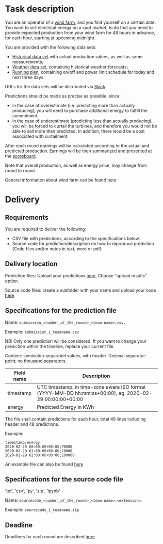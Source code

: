 # Task description

You are an operator of a [wind farm](windfarm.md), and you find yourself on a certain date. You want to sell electrical energy on a spot market; to do that you need to provide expected production from your wind farm for 48 hours in advance, for each hour, starting at upcoming midnight.


You are provided with the following data sets:
- [Historical data set](historical_data.md) with actual production values, as well as some measurements;
- [Weather data set](weather_data.md), containing historical weather forecasts;
- [Running plan](running_plan.md), containing on/off and power limit schedule for today and next three days.

URLs for the data sets will be distributed via [Slack](https://equinorbrainn-hy21669.slack.com/).

Predictions should be made as precise as possible, since:
- In the case of overestimate (i.e. predicting more than actually producing), you will need to purchase additional energy to fulfill the commitment.
- In the case of underestimate (predicting less than actually producing), you will be forced to curtail the turbines, and therefore you would not be able to sell more than predicted. In addition, there would be a cost associated with curtailment.

After each round earnings will be calculated according to the actual and predicted production. Earnings will be then summarized and presented at the [scoreboard](https://equibrainhackahton2020.azurewebsites.net/scoreboard).

Note that overall production, as well as energy price, may change from round to round.

General information about wind farm can be found [here](windfarm.md)

# Delivery
## Requirements
You are required to deliver the following:
- CSV file with predictions, according to the specifications below. 
- Source code for prediction/description on how to reproduce prediction (Code files and/or notes in text, word or pdf)

## Delivery location

Prediction files: Upload your predictions [here](https://equibrainhackahton2020.azurewebsites.net). Choose "upload results" option.

Source code files: create a subfolder with your name and upload your code [here](https://equibrainhackahton2020.azurewebsites.net/sourcecode). 

## Specifications for the prediction file
Name: ```submission_<number_of_the_round>_<team-name>.csv.``` 

Example: ```submission_1_teamname.csv```

NB! Only one prediction will be considered. If you want to change your prediction within the timeline, replace your current file.

Content: semicolon-separated values, with header. Decimal separator: point; no thousand separators.

| Field name | Description |
|---|---|
| timestamp | UTC timestamp, in time-zone aware ISO format (YYYY-MM-DD hh:mm:ss+00:00), eg. 2020-02-29 00:00:00+00:00 |
| energy | Predicted Energy in KWh |

The file shall contain predictions for each hour, total 49 lines including header and 48 predictions. 

Example:
```
timestamp;energy
2020-02-29 00:00:00+00:00;70000
2020-02-29 01:00:00+00:00;10000
2020-02-29 02:00:00+00:00;100000
```
An example file can also be found [here](submission_1_teamname.csv)

## Specifications for the source code file
'txt', 'csv', 'py', 'zip', 'ipynb'

Name: ```sourcecode_<number_of_the_round>_<team-name>.<extension>.```

Example: ```sourcecode_1_teamname.zip```

## Deadline
Deadlines for each round are described [here](game_schedule.md)
